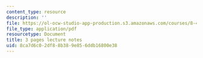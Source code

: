 ```yaml
---
content_type: resource
description: ''
file: https://ol-ocw-studio-app-production.s3.amazonaws.com/courses/8-422-atomic-and-optical-physics-ii-spring-2013/8ca7d6c02df88b389e856ddb16800e38_MIT8_422S13_homodyne_notes.pdf
file_type: application/pdf
resourcetype: Document
title: 3 pages lecture notes
uid: 8ca7d6c0-2df8-8b38-9e85-6ddb16800e38
---
```

